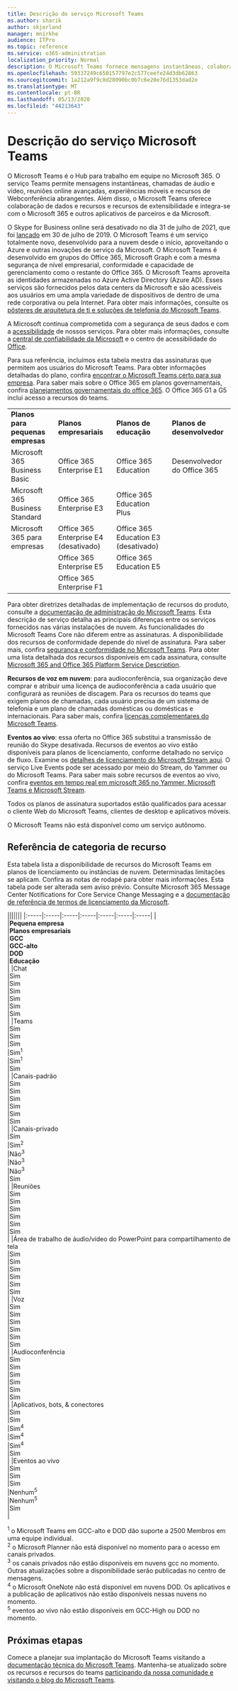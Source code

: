```yaml
---
title: Descrição do serviço Microsoft Teams
ms.author: sharik
author: skjerland
manager: mnirkhe
audience: ITPro
ms.topic: reference
ms.service: o365-administration
localization_priority: Normal
description: O Microsoft Teams fornece mensagens instantâneas, colaboração de arquivos e dados, chamadas de áudio e vídeo, reuniões online avançadas, experiências móveis e recursos de Webconferência abrangentes.
ms.openlocfilehash: 59337249c650157797e2c577ceefe24d3db62863
ms.sourcegitcommit: 1a212a9f9c8d28090bc0b7c6e20e76d1353dad2e
ms.translationtype: MT
ms.contentlocale: pt-BR
ms.lasthandoff: 05/13/2020
ms.locfileid: "44213643"
---
```

# <a name="microsoft-teams-service-description"></a>Descrição do serviço Microsoft Teams

O Microsoft Teams é o Hub para trabalho em equipe no Microsoft 365. O serviço Teams permite mensagens instantâneas, chamadas de áudio e vídeo, reuniões online avançadas, experiências móveis e recursos de Webconferência abrangentes. Além disso, o Microsoft Teams oferece colaboração de dados e recursos e recursos de extensibilidade e integra-se com o Microsoft 365 e outros aplicativos de parceiros e da Microsoft.

O Skype for Business online será desativado no dia 31 de julho de 2021, que foi [lançado](https://techcommunity.microsoft.com/t5/Microsoft-Teams-Blog/Skype-for-Business-Online-to-Be-Retired-in-2021/ba-p/777833) em 30 de julho de 2019. O Microsoft Teams é um serviço totalmente novo, desenvolvido para a nuvem desde o início, aproveitando o Azure e outras inovações de serviço da Microsoft. O Microsoft Teams é desenvolvido em grupos do Office 365, Microsoft Graph e com a mesma segurança de nível empresarial, conformidade e capacidade de gerenciamento como o restante do Office 365. O Microsoft Teams aproveita as identidades armazenadas no Azure Active Directory (Azure AD). Esses serviços são fornecidos pelos data centers da Microsoft e são acessíveis aos usuários em uma ampla variedade de dispositivos de dentro de uma rede corporativa ou pela Internet. Para obter mais informações, consulte os [pôsteres de arquitetura de ti e soluções de telefonia do Microsoft Teams](https://docs.microsoft.com/microsoftteams/teams-architecture-solutions-posters).

A Microsoft continua comprometida com a segurança de seus dados e com a [acessibilidade](https://www.microsoft.com/trust-center/compliance/accessibility) de nossos serviços. Para obter mais informações, consulte a [central de confiabilidade da Microsoft](https://www.microsoft.com/trust-center) e o centro de acessibilidade do [Office](https://support.office.com/article/Office-Accessibility-Center-Resources-for-people-with-disabilities-ecab0fcf-d143-4fe8-a2ff-6cd596bddc6d).

Para sua referência, incluímos esta tabela mestra das assinaturas que permitem aos usuários do Microsoft Teams. Para obter informações detalhadas do plano, confira [encontrar o Microsoft Teams certo para sua empresa](https://www.microsoft.com/microsoft-365/microsoft-teams/compare-microsoft-teams-options?rtc=1). Para saber mais sobre o Office 365 em planos governamentais, confira [planejamentos governamentais do office 365](https://www.microsoft.com/microsoft-365/government/compare-office-365-government-plans). O Office 365 G1 a G5 inclui acesso a recursos do teams.

|||||
|:-----|:-----|:-----|:-----|
|**Planos para pequenas empresas** <br/> |**Planos empresariais** <br/> |**Planos de educação** <br/> |**Planos de desenvolvedor** <br/> |
|Microsoft 365 Business Basic  <br/> |Office 365 Enterprise E1  <br/> |Office 365 Education  <br/> |Desenvolvedor do Office 365  <br/> |
|Microsoft 365 Business Standard  <br/> |Office 365 Enterprise E3  <br/> |Office 365 Education Plus  <br/> |   <br/> |
|Microsoft 365 para empresas  <br/> |Office 365 Enterprise E4 (desativado)  <br/> |Office 365 Education E3 (desativado)  <br/> |  <br/> |
|  <br/> |Office 365 Enterprise E5  <br/> |Office 365 Education E5  <br/> |  <br/> |
|  <br/> |Office 365 Enterprise F1  <br/> |  <br/> |  <br/> |

Para obter diretrizes detalhadas de implementação de recursos do produto, consulte a [documentação de administração do Microsoft Teams](https://docs.microsoft.com/MicrosoftTeams). Esta descrição de serviço detalha as principais diferenças entre os serviços fornecidos nas várias instalações de nuvem. As funcionalidades do Microsoft Teams Core não diferem entre as assinaturas. A disponibilidade dos recursos de conformidade depende do nível de assinatura. Para saber mais, confira [segurança e conformidade no Microsoft Teams](https://docs.microsoft.com/microsoftteams/security-compliance-overview). Para obter uma lista detalhada dos recursos disponíveis em cada assinatura, consulte [Microsoft 365 and Office 365 Platform Service Description](https://docs.microsoft.com/office365/servicedescriptions/office-365-platform-service-description/office-365-platform-service-description).

**Recursos de voz em nuvem**: para audioconferência, sua organização deve comprar e atribuir uma licença de audioconferência a cada usuário que configurará as reuniões de discagem. Para os recursos do teams que exigem planos de chamadas, cada usuário precisa de um sistema de telefonia e um plano de chamadas domésticas ou domésticas e internacionais. Para saber mais, confira [licenças complementares do Microsoft Teams](https://docs.microsoft.com/microsoftteams/teams-add-on-licensing/microsoft-teams-add-on-licensing).

**Eventos ao vivo**: essa oferta no Office 365 substitui a transmissão de reunião do Skype desativada. Recursos de eventos ao vivo estão disponíveis para planos de licenciamento, conforme detalhado no serviço de fluxo. Examine os [detalhes de licenciamento do Microsoft Stream aqui](https://docs.microsoft.com/stream/license-overview). O serviço Live Events pode ser acessado por meio do Stream, do Yammer ou do Microsoft Teams. Para saber mais sobre recursos de eventos ao vivo, confira [eventos em tempo real em microsoft 365 no Yammer, Microsoft Teams e Microsoft Stream](https://docs.microsoft.com/stream/live-event-m365).

Todos os planos de assinatura suportados estão qualificados para acessar o cliente Web do Microsoft Teams, clientes de desktop e aplicativos móveis.

O Microsoft Teams não está disponível como um serviço autônomo.

## <a name="feature-category-reference"></a>Referência de categoria de recurso 

Esta tabela lista a disponibilidade de recursos do Microsoft Teams em planos de licenciamento ou instâncias de nuvem. Determinadas limitações se aplicam. Confira as notas de rodapé para obter mais informações. Esta tabela pode ser alterada sem aviso prévio. Consulte Microsoft 365 Message Center Notifications for Core Service Change Messaging e a [documentação de referência de termos de licenciamento da Microsoft](https://www.microsoft.com/licensing/product-licensing/products).

|||||||
|:-----|:-----|:-----|:-----|:-----|:-----|:-----|
| <br/>|**Pequena empresa** <br/> |**Planos empresariais** <br/> |**GCC** <br/> |**GCC-alto** <br/> |**DOD** <br/> |**Educação** <br/> |
|Chat  <br/> |Sim  <br/> |Sim  <br/> |Sim  <br/> |Sim  <br/> |Sim  <br/> |Sim  <br/> |
|Teams  <br/> |Sim <br/> |Sim <br/> |Sim <br/> |Sim<sup>1</sup>  <br/> |Sim<sup>1</sup>  <br/> |Sim  <br/> |
|Canais-padrão  <br/> |Sim  <br/> |Sim  <br/> |Sim  <br/> |Sim  <br/> |Sim  <br/> |Sim  <br/> |
|Canais-privado  <br/> |Sim  <br/> |Sim<sup>2</sup>  <br/> |Não<sup>3</sup>  <br/> |Não<sup>3</sup>  <br/> |Não<sup>3</sup>  <br/> |Sim  <br/> |
|Reuniões  <br/> |Sim  <br/> |Sim  <br/> |Sim  <br/> |Sim  <br/> |Sim  <br/> |Sim  <br/> |
|Área de trabalho de áudio/vídeo do PowerPoint para compartilhamento de tela <br/> |Sim  <br/> |Sim  <br/> |Sim  <br/> |Sim  <br/> |Sim  <br/> |Sim  <br/> |
|Voz  <br/> |Sim  <br/> |Sim  <br/> |Sim  <br/> |Sim  <br/> |Sim  <br/> |Sim  <br/> |
|Audioconferência  <br/> |Sim  <br/> |Sim  <br/> |Sim  <br/> |Sim  <br/> |Sim  <br/> |Sim  <br/> |
|Aplicativos, bots, & conectores  <br/> |Sim  <br/> |Sim  <br/> |Sim<sup>4</sup>  <br/> |Sim<sup>4</sup>  <br/> |Sim<sup>4</sup>  <br/> |Sim  <br/> |
|Eventos ao vivo  <br/> |Sim  <br/> |Sim  <br/> |Sim  <br/> |Nenhum<sup>5</sup>  <br/> |Nenhum<sup>5</sup>  <br/> |Sim  <br/> |

<sup>1</sup> o Microsoft Teams em GCC-alto e DOD dão suporte a 2500 Membros em uma equipe individual.<br/>
<sup>2</sup> o Microsoft Planner não está disponível no momento para o acesso em canais privados.<br/>
<sup>3</sup> os canais privados não estão disponíveis em nuvens gcc no momento. Outras atualizações sobre a disponibilidade serão publicadas no centro de mensagens.<br/>
<sup>4</sup> o Microsoft OneNote não está disponível em nuvens DOD. Os aplicativos e a publicação de aplicativos não estão disponíveis nessas nuvens no momento.<br/>
<sup>5</sup> eventos ao vivo não estão disponíveis em GCC-High ou DOD no momento.<br/>

## <a name="next-steps"></a>Próximas etapas

Comece a planejar sua implantação do Microsoft Teams visitando a [documentação técnica do Microsoft Teams](https://aka.ms/SuccessWithTeams). Mantenha-se atualizado sobre os recursos e recursos do teams [participando da nossa comunidade e visitando o blog do Microsoft Teams](https://aka.ms/TeamsBlog).